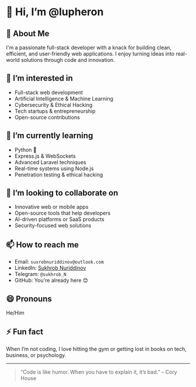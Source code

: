 # 👋 Hi, I’m @lupheron

## 🧠 About Me
I'm a passionate full-stack developer with a knack for building clean, efficient, and user-friendly web applications. I enjoy turning ideas into real-world solutions through code and innovation.

## 👀 I’m interested in
- Full-stack web development
- Artificial Intelligence & Machine Learning
- Cybersecurity & Ethical Hacking
- Tech startups & entrepreneurship
- Open-source contributions

## 🌱 I’m currently learning
- Python 🐍
- Express.js & WebSockets
- Advanced Laravel techniques
- Real-time systems using Node.js
- Penetration testing & ethical hacking

## 💞️ I’m looking to collaborate on
- Innovative web or mobile apps
- Open-source tools that help developers
- AI-driven platforms or SaaS products
- Security-focused web solutions

## 📫 How to reach me
- Email: `suxrobnuriddinov@outlook.com`
- LinkedIn: [Sukhrob Nuriddinov](https://www.linkedin.com/in/sukhrob-nuriddinov-4b2194328/)
- Telegram: `@sukhrob_N`
- GitHub: You're already here 😊

## 😄 Pronouns
He/Him

## ⚡ Fun fact
When I’m not coding, I love hitting the gym or getting lost in books on tech, business, or psychology.

---

> “Code is like humor. When you have to explain it, it’s bad.” – Cory House
